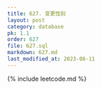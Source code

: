 ```yaml
---
title: 627. 变更性别
layout: post
category: database
pk: 1.1
order: 627
file: 627.sql
markdown: 627.md
last_modified_at: 2023-08-11
---
```


{% include leetcode.md %}
